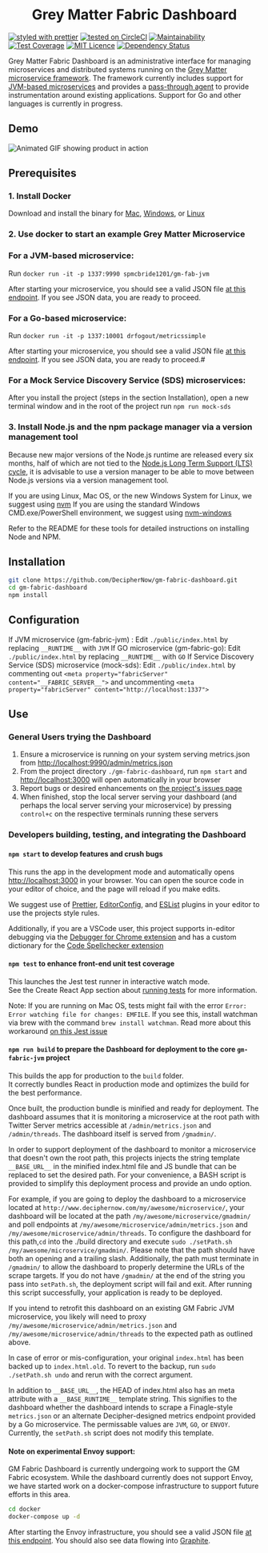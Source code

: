 <div align="center">
  <h1>Grey Matter Fabric Dashboard</h1>
</div>

[![styled with prettier](https://img.shields.io/badge/styled_with-prettier-ff69b4.svg)](https://github.com/prettier/prettier)
[![tested on CircleCI](https://circleci.com/gh/DecipherNow/gm-fabric-dashboard/tree/master.svg?style=shield)](https://circleci.com/gh/DecipherNow/gm-fabric-dashboard/tree/master)
[![Maintainability](https://api.codeclimate.com/v1/badges/5897b230fb0a038b75d8/maintainability)](https://codeclimate.com/github/DecipherNow/gm-fabric-dashboard/maintainability)
[![Test Coverage](https://api.codeclimate.com/v1/badges/5897b230fb0a038b75d8/test_coverage)](https://codeclimate.com/github/DecipherNow/gm-fabric-dashboard/test_coverage)
[![MIT Licence](https://badges.frapsoft.com/os/mit/mit.svg?v=103)](https://opensource.org/licenses/mit-license.php)
[![Dependency Status](https://david-dm.org/deciphernow/gm-fabric-dashboard.svg)](https://david-dm.org/deciphernow/gm-fabric-dashboard)

Grey Matter Fabric Dashboard is an administrative interface for managing microservices and distributed systems running on the [Grey Matter microservice framework](http://deciphernow.com/grey-matter#fabric). The framework currently includes support for [JVM-based microservices](https://github.com/DecipherNow/gm-fabric-jvm) and provides a [pass-through agent](https://github.com/DecipherNow/gm-fabric-jvmagent) to provide instrumentation around existing applications. Support for Go and other languages is currently in progress.

## Demo

![Animated GIF showing product in action](https://media.giphy.com/media/3o6fJ7w7GS3PyUKq2c/giphy.gif)

## Prerequisites

### 1. Install Docker

Download and install the binary for [Mac](https://store.docker.com/editions/community/docker-ce-desktop-mac), [Windows](https://store.docker.com/editions/community/docker-ce-desktop-windows), or [Linux](https://store.docker.com/search?architecture=amd64&offering=community&operating_system=linux&platform=server&q=&type=edition)

### 2. Use docker to start an example Grey Matter Microservice

### For a JVM-based microservice:

Run `docker run -it -p 1337:9990 spmcbride1201/gm-fab-jvm`

After starting your microservice, you should see a valid JSON file [at this endpoint](http://localhost:1337/admin/metrics.json). If you see JSON data, you are ready to proceed.

### For a Go-based microservice:

Run `docker run -it -p 1337:10001 drfogout/metricssimple`

After starting your microservice, you should see a valid JSON file [at this endpoint](http://localhost:1337/metrics). If you see JSON data, you are ready to proceed.#

### For a Mock Service Discovery Service (SDS) microservices:

After you install the project (steps in the section Installation), open a new terminal window and in the root of the project run `npm run mock-sds`

### 3. Install Node.js and the npm package manager via a version management tool

Because new major versions of the Node.js runtime are released every six months, half of which are not tied to the [Node.js Long Term Support (LTS) cycle](https://github.com/nodejs/LTS), it is advisable to use a version manager to be able to move between Node.js versions via a version management tool.

If you are using Linux, Mac OS, or the new Windows System for Linux, we suggest using [nvm](https://github.com/creationix/nvm)
If you are using the standard Windows CMD.exe/PowerShell environment, we suggest using [nvm-windows](https://github.com/coreybutler/nvm-windows)

Refer to the README for these tools for detailed instructions on installing Node and NPM.

## Installation

```sh
git clone https://github.com/DecipherNow/gm-fabric-dashboard.git
cd gm-fabric-dashboard
npm install
```

## Configuration

If JVM microservice (gm-fabric-jvm) :
Edit `./public/index.html` by replacing `__RUNTIME__` with `JVM`
If GO microservice (gm-fabric-go):
Edit `./public/index.html` by replacing `__RUNTIME__` with `GO`
If Service Discovery Service (SDS) microservice (mock-sds):
Edit `./public/index.html` by commenting out `<meta property="fabricServer" content="__FABRIC_SERVER__">` and uncommenting `<meta property="fabricServer" content="http://localhost:1337">`

## Use

### General Users trying the Dashboard

1. Ensure a microservice is running on your system serving metrics.json from [http://localhost:9990/admin/metrics.json](http://localhost:9990/admin/metrics.json)
2. From the project directory `./gm-fabric-dashboard`, run `npm start` and [http://localhost:3000](http://localhost:3000) will open automatically in your browser
3. Report bugs or desired enhancements on [the project's issues page](https://github.com/DecipherNow/gm-fabric-dashboard/issues)
4. When finished, stop the local server serving your dashboard (and perhaps the local server serving your microservice) by pressing `control+c` on the respective terminals running these servers

### Developers building, testing, and integrating the Dashboard

#### `npm start` to develop features and crush bugs

This runs the app in the development mode and automatically opens [http://localhost:3000](http://localhost:3000) in your browser. You can open the source code in your editor of choice, and the page will reload if you make edits.

We suggest use of [Prettier](https://github.com/prettier/prettier#editor-integration), [EditorConfig](http://editorconfig.org/#download), and [ESList](http://eslint.org/docs/user-guide/integrations) plugins in your editor to use the projects style rules.

Additionally, if you are a VSCode user, this project supports in-editor debugging via the [Debugger for Chrome extension](https://marketplace.visualstudio.com/items?itemName=msjsdiag.debugger-for-chrome) and has a custom dictionary for the [Code Spellchecker extension](https://marketplace.visualstudio.com/items?itemName=streetsidesoftware.code-spell-checker)

#### `npm test` to enhance front-end unit test coverage

This launches the Jest test runner in interactive watch mode.<br>
See the Create React App section about [running tests](https://github.com/facebookincubator/create-react-app/blob/master/packages/react-scripts/template/README.md#running-tests) for more information.

Note: If you are running on Mac OS, tests might fail with the error `Error: Error watching file for changes: EMFILE`. If you see this, install watchman via brew with the command `brew install watchman`. Read more about this workaround [on this Jest issue](https://github.com/facebook/jest/issues/1767)

#### `npm run build` to prepare the Dashboard for deployment to the core `gm-fabric-jvm` project

This builds the app for production to the `build` folder.<br>
It correctly bundles React in production mode and optimizes the build for the best performance.

Once built, the production bundle is minified and ready for deployment. The dashboard assumes that it is monitoring a microservice at the root path with Twitter Server metrics accessible at `/admin/metrics.json` and `/admin/threads`. The dashboard itself is served from `/gmadmin/`.

In order to support deployment of the dashboard to monitor a microservice that doesn't own the root path, this projects injects the string template `__BASE_URL__` in the minified index.html file and JS bundle that can be replaced to set the desired path. For your convenience, a BASH script is provided to simplify this deployment process and provide an undo option.

For example, if you are going to deploy the dashboard to a microservice located at `http://www.deciphernow.com/my/awesome/microservice/`, your dashboard will be located at the path `/my/awesome/microservice/gmadmin/` and poll endpoints at `/my/awesome/microservice/admin/metrics.json` and `/my/awesome/microservice/admin/threads`. To configure the dashboard for this path,`cd` into the ./build directory and execute `sudo ./setPath.sh /my/awesome/microservice/gmadmin/`. Please note that the path should have both an opening and a trailing slash. Additionally, the path must terminate in `/gmadmin/` to allow the dashboard to properly determine the URLs of the scrape targets. If you do not have `/gmadmin/` at the end of the string you pass into `setPath.sh`, the deployment script will fail and exit. After running this script successfully, your application is ready to be deployed.

If you intend to retrofit this dashboard on an existing GM Fabric JVM microservice, you likely will need to proxy `/my/awesome/microservice/admin/metrics.json` and `/my/awesome/microservice/admin/threads` to the expected path as outlined above.

In case of error or mis-configuration, your original `index.html` has been backed up to `index.html.old`. To revert to the backup, run `sudo ./setPath.sh undo` and rerun with the correct argument.

In addition to `__BASE_URL__`, the HEAD of index.html also has an meta attribute with a `__BASE_RUNTIME__` template string. This signifies to the dashboard whether the dashboard intends to scrape a Finagle-style `metrics.json` or an alternate Decipher-designed metrics endpoint provided by a Go microservice. The permissable values are `JVM`, `GO`, or `ENVOY`. Currently, the `setPath.sh` script does not modify this template.

#### Note on experimental Envoy support:

GM Fabric Dashboard is currently undergoing work to support the GM Fabric ecosystem. While the dashboard currently does not support Envoy, we have started work on a docker-compose infrastructure to support future efforts in this area.

```bash
cd docker
docker-compose up -d
```

After starting the Envoy infrastructure, you should see a valid JSON file [at this endpoint](http://localhost:8081/stats).
You should also see data flowing into [Graphite](http://localhost:9080/).
